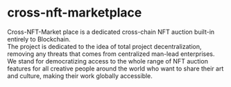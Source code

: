# cross-nft-marketplace

Cross-NFT-Market place is a dedicated cross-chain NFT auction built-in entirely to Blockchain.  
The project is dedicated to the idea of total project decentralization, removing any threats that comes from centralized man-lead enterprises.  
We stand for democratizing access to the whole range of NFT auction features for all creative people around the world who want to share their art and culture, making their work globally accessible.
